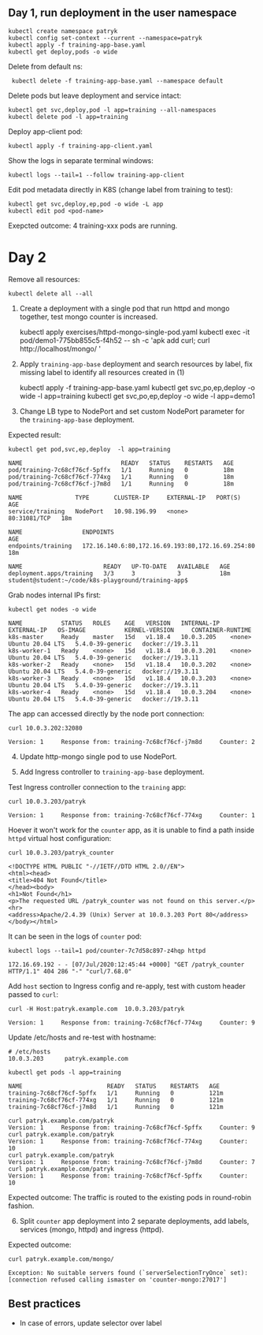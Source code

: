 ## Day 1, run deployment in the user namespace

    kubectl create namespace patryk
    kubectl config set-context --current --namespace=patryk
    kubectl apply -f training-app-base.yaml
    kubectl get deploy,pods -o wide

Delete from default ns:

     kubectl delete -f training-app-base.yaml --namespace default

Delete pods but leave deployment and service intact:

    kubectl get svc,deploy,pod -l app=training --all-namespaces
    kubectl delete pod -l app=training

Deploy app-client pod:

    kubectl apply -f training-app-client.yaml

Show the logs in separate terminal windows:

    kubectl logs --tail=1 --follow training-app-client

Edit pod metadata directly in K8S (change label from training to test):

    kubectl get svc,deploy,ep,pod -o wide -L app
    kubectl edit pod <pod-name>

Exepcted outcome: 4 training-xxx pods are running.

# Day 2

Remove all resources:

    kubectl delete all --all

1. Create a deployment with a single pod that run httpd and mongo together, test mongo counter is increased. 

    kubectl apply exercises/httpd-mongo-single-pod.yaml
    kubectl exec -it pod/demo1-775bb855c5-f4h52 -- sh -c 'apk add curl; curl http://localhost/mongo/ '

2. Apply `training-app-base` deployment and search resources by label, fix missing label to identify all resources created in (1)

    kubectl apply -f training-app-base.yaml
    kubectl get svc,po,ep,deploy -o wide -l app=training
    kubectl get svc,po,ep,deploy -o wide -l app=demo1

3. Change LB type to NodePort and set custom NodePort parameter for the `training-app-base` deployment.

Expected result: 

    kubectl get pod,svc,ep,deploy  -l app=training 
    
    NAME                            READY   STATUS    RESTARTS   AGE
    pod/training-7c68cf76cf-5pffx   1/1     Running   0          18m
    pod/training-7c68cf76cf-774xg   1/1     Running   0          18m
    pod/training-7c68cf76cf-j7m8d   1/1     Running   0          18m

    NAME               TYPE       CLUSTER-IP     EXTERNAL-IP   PORT(S)        AGE
    service/training   NodePort   10.98.196.99   <none>        80:31081/TCP   18m

    NAME                 ENDPOINTS                                           AGE
    endpoints/training   172.16.140.6:80,172.16.69.193:80,172.16.69.254:80   18m

    NAME                       READY   UP-TO-DATE   AVAILABLE   AGE
    deployment.apps/training   3/3     3            3           18m
    student@student:~/code/k8s-playground/training-app$ 

Grab nodes internal IPs first:

    kubectl get nodes -o wide

    NAME           STATUS   ROLES    AGE   VERSION   INTERNAL-IP   EXTERNAL-IP   OS-IMAGE           KERNEL-VERSION     CONTAINER-RUNTIME
    k8s-master     Ready    master   15d   v1.18.4   10.0.3.205    <none>        Ubuntu 20.04 LTS   5.4.0-39-generic   docker://19.3.11
    k8s-worker-1   Ready    <none>   15d   v1.18.4   10.0.3.201    <none>        Ubuntu 20.04 LTS   5.4.0-39-generic   docker://19.3.11
    k8s-worker-2   Ready    <none>   15d   v1.18.4   10.0.3.202    <none>        Ubuntu 20.04 LTS   5.4.0-39-generic   docker://19.3.11
    k8s-worker-3   Ready    <none>   15d   v1.18.4   10.0.3.203    <none>        Ubuntu 20.04 LTS   5.4.0-39-generic   docker://19.3.11
    k8s-worker-4   Ready    <none>   15d   v1.18.4   10.0.3.204    <none>        Ubuntu 20.04 LTS   5.4.0-39-generic   docker://19.3.11

The app can accessed directly by the node port connection:

    curl 10.0.3.202:32080

    Version: 1     Response from: training-7c68cf76cf-j7m8d     Counter: 2 

4. Update http-mongo single pod to use NodePort.

5. Add Ingress controller to `training-app-base` deployment.

Test Ingress controller connection to the `training` app:

    curl 10.0.3.203/patryk

    Version: 1     Response from: training-7c68cf76cf-774xg     Counter: 1

Hoever it won't work for the `counter` app, as it is unable to find a path inside `httpd` virtual host configuration:

    curl 10.0.3.203/patryk_counter

    <!DOCTYPE HTML PUBLIC "-//IETF//DTD HTML 2.0//EN">
    <html><head>
    <title>404 Not Found</title>
    </head><body>
    <h1>Not Found</h1>
    <p>The requested URL /patryk_counter was not found on this server.</p>
    <hr>
    <address>Apache/2.4.39 (Unix) Server at 10.0.3.203 Port 80</address>
    </body></html>

It can be seen in the logs of `counter` pod:

    kubectl logs --tail=1 pod/counter-7c7d58c897-z4hqp httpd
    
    172.16.69.192 - - [07/Jul/2020:12:45:44 +0000] "GET /patryk_counter HTTP/1.1" 404 286 "-" "curl/7.68.0"

Add `host` section to Ingress config and re-apply, test with custom header passed to `curl`:

    curl -H Host:patryk.example.com  10.0.3.203/patryk

    Version: 1     Response from: training-7c68cf76cf-774xg     Counter: 9

Update /etc/hosts and re-test with hostname:

    # /etc/hosts
    10.0.3.203      patryk.example.com

    kubectl get pods -l app=training
    
    NAME                        READY   STATUS    RESTARTS   AGE
    training-7c68cf76cf-5pffx   1/1     Running   0          121m
    training-7c68cf76cf-774xg   1/1     Running   0          121m
    training-7c68cf76cf-j7m8d   1/1     Running   0          121m

    curl patryk.example.com/patryk
    Version: 1     Response from: training-7c68cf76cf-5pffx     Counter: 9 
    curl patryk.example.com/patryk
    Version: 1     Response from: training-7c68cf76cf-774xg     Counter: 10 
    curl patryk.example.com/patryk
    Version: 1     Response from: training-7c68cf76cf-j7m8d     Counter: 7 
    curl patryk.example.com/patryk
    Version: 1     Response from: training-7c68cf76cf-5pffx     Counter: 10 

Expected outcome: The traffic is routed to the existing pods in round-robin fashion.

6. Split `counter` app deployment into 2 separate deployments, add labels, services (mongo, httpd) and ingress (httpd). 

Expected outcome:

    curl patryk.example.com/mongo/
    
    Exception: No suitable servers found (`serverSelectionTryOnce` set): [connection refused calling ismaster on 'counter-mongo:27017']

## Best practices

- In case of errors, update selector over label
